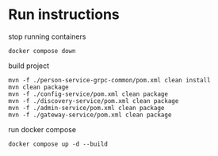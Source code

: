 # Run instructions

stop running containers

```shell
docker compose down
```

build project

```shell
mvn -f ./person-service-grpc-common/pom.xml clean install
mvn clean package
mvn -f ./config-service/pom.xml clean package
mvn -f ./discovery-service/pom.xml clean package
mvn -f ./admin-service/pom.xml clean package
mvn -f ./gateway-service/pom.xml clean package
```

run docker compose

```shell
docker compose up -d --build
```
